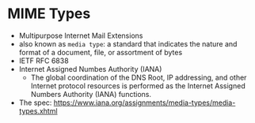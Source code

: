 # MIME Types
* Multipurpose Internet Mail Extensions
* also known as `media type`: a standard that indicates the nature and format of a document, file, or assortment of bytes
* IETF RFC 6838
* Internet Assigned Numbes Authority (IANA)
    * The global coordination of the DNS Root, IP addressing, and other Internet protocol resources is performed as the Internet Assigned Numbers Authority (IANA) functions.
* The spec: https://www.iana.org/assignments/media-types/media-types.xhtml
